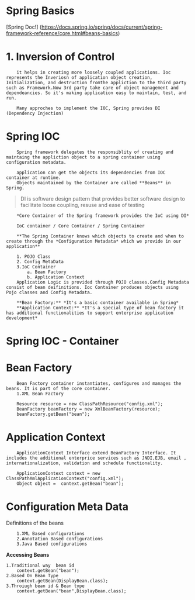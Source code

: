 # Spring Basics

[Spring Doc!] (https://docs.spring.io/spring/docs/current/spring-framework-reference/core.html#beans-basics)

# 1. Inversion of Control
 
   		it helps in creating more loosely coupled applications. Ioc represents the Inveriosn of application object creation, Initialization, and destruction fromthe appliction to the third party such as Framework.Now 3rd party take care of object management and dependeancies. So it's making application easy to maintain, test, and run.
 		
 		Many approches to implement the IOC, Spring provides DI (Dependency Injection)
 		
# Spring IOC 
		Spring framework delegates the responsiblity of creating and maintaing the appliction object to a spring container using configuration metadata.

 		application can get the objects its dependencies from IOC container at runtime.
 		Objects maintained by the Container are called **Beans** in Spring.

> DI is software design pattern that provides better software design to facilitate loose coupling, resuse and ease of testing


   		*Core Container of the Spring framework provides the IoC using DI*
		
		IoC container / Core Container / Spring Container
		
  		**The Spring Container knows which objects to create and when to create through the *Configuration Metadata* which we provide in our application**
  		
  		1. POJO Class
  		2. Config MetaData
  		3.IoC Container
  			a. Bean Factory
  			b. Application Context
  		Application Logic is provided through POJO classes.Config Metadata consist of bean deifinitions. Ioc Container produces objects using Pojo classes and Config Metadata.
  		
  		**Bean Factory:** *It's a basic container available in Spring*
  		**Application Context:** *It's a special type of bean factory it has additional functionalities to support enterprise application development*
  		
  		
# Spring IOC - Container

#	**Bean Factory**

 		Bean Factory container instantiates, configures and manages the beans. It is part of the core container.
 		1.XML Bean Factory

		Resource resource = new ClassPathResource("config.xml");
		BeanFactory beanFactory = new XmlBeanFactory(resource);
		beanFactory.getBean("bean");
		
# Application Context
 		ApplicationContext Interface extend BeanFactory Interface. It includes the additional enterprice services such as JNDI,EJB, email , internationalization, validation and schedule functionality.
 		
		ApplicationContext context = new ClassPathXmlApplicationContext("config.xml");
		Object object =  context.getBean("bean");
 		
# Configuration Meta Data

Definitions of the beans

		1.XML Based configurations
		2.Annotation Based configurations
		3.Java Based configurations
 		
**Accessing Beans**

	1.Traditional way  bean id
		context.getBean("bean");
	2.Based On Bean Type
		context.getBean(DisplayBean.class);
	3.Throiugh bean id & Bean type
		context.getBean("bean",DisplayBean.class);
		


 		
 		
 	
 
